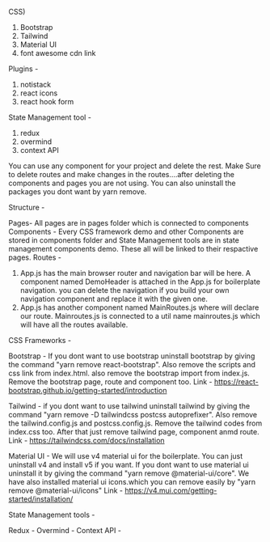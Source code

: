 CSS)
1) Bootstrap
2) Tailwind
3) Material UI
4) font awesome cdn link

Plugins -
1) notistack 
2) react icons
3) react hook form

State Management tool - 
1) redux
2) overmind
3) context API


You can use any component for your project and delete the rest. Make Sure to delete routes and make changes in the routes....after deleting the components and pages you are not using. You can also uninstall the packages you dont want by yarn remove.

Structure -

Pages- All pages are in pages folder which is connected to components
Components - Every CSS framework demo and other Components are stored in components folder and State Management tools are in state management components demo. These all will be linked to their respactive pages.
Routes - 
1) App.js has the main browser router and navigation bar will be here. A component named DemoHeader is attached in the App.js for boilerplate navigation. you can delete the navigation if you build your own navigation component and replace it with the given one. 
2) App.js has another component named MainRoutes.js where will declare our route. Mainroutes.js is connected to a util name mainroutes.js which will have all the routes available.


CSS Frameworks -

Bootstrap - If you dont want to use bootstrap uninstall bootstrap by giving the command "yarn remove react-bootstrap". Also remove the scripts and css link from index.html. also remove the bootstrap import from index.js. Remove the bootstrap page, route and component too.
Link - https://react-bootstrap.github.io/getting-started/introduction

Tailwind - if you dont want to use tailwind uninstall tailwind by giving the command "yarn remove -D tailwindcss postcss autoprefixer". Also remove the tailwind.config.js and postcss.config.js. Remove the tailwind codes from index.css too. After that just remove tailwind page, component anmd route.
Link - https://tailwindcss.com/docs/installation

Material UI - We will use v4 material ui for the boilerplate. You can just uninstall v4 and install v5 if you want. If you dont want to use material ui uninstall it by giving the command "yarn remove @material-ui/core". We have also installed material ui icons.which you can remove easily by "yarn remove @material-ui/icons"
Link - https://v4.mui.com/getting-started/installation/


State Management tools -

Redux -
Overmind -
Context API -